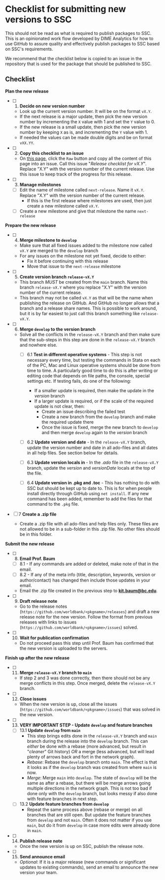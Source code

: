 # Checklist for submitting new versions to SSC

This should not be read as what is required to publish packages to SSC.
This is an opinionated work flow developed by DIME Analytics for how to use GitHub to assure quality and effectively publish packages to SSC based on SSC's requirements.

We recommend that the checklist below is copied to an issue in the repository that is used for the package that should be published to SSC.

## Checklist

**Plan the new release**

- [ ] 1. **Decide on new version number**
  - Look up the current version number. It will be on the format `vX.Y`.
  - If the next release is a major update, then pick the new version number by incrementing the `X` value with 1 and set the `Y` value to 0.
  - If the new release is a small update, then pick the new version number by keeping `X` as is, and incrementing the `Y` value with 1.
  - If needed the values can be made double digits and be on format `vXX.YY`.


- [ ] 2. **Copy this checklist to an issue**
  - On [this page](https://github.com/dime-worldbank/stata-package-resources/blob/main/ssc/checklist-submitting-SSC.md), click the `Raw` button and copy all the content of this page into an issue. Call this issue "_Release checklist for vX.Y_". Replace "X.Y" with the version number of the current release. Use this issue to keep track of the progress for this release.


- [ ] 3. **Manage milestones**
  - [ ] Edit the name of milestone called `next-release`. Name it `vX.Y`. Replace "X.Y" with the version number of the current release.
    - If this is the first release where milestones are used, then just create a new milestone called `vX.Y`.
  - [ ] Create a new milestone and give that milestone the name `next-release`

**Prepare the new release**

- [ ] 4. **Merge milestone to `develop`**
  - Make sure that all fixed issues added to the milestone now called `vX.Y` are merged to the `develop` branch
  - For any issues on the milestone not yet fixed, decide to either:
    - Fix it before continuing with this release
    - Move that issue to the `next-release` milestone


- [ ] 5. **Create version branch `release-vX.Y`**
  - This branch _MUST_ be created from the `main` branch. Name this branch `release-vX.Y` where you replace "X.Y" with the version number of the current release.
  - This branch may not be called `vX.Y` as that will be the name when publishing the release on GitHub. And GitHub no longer allows that a branch and a release share names. This is possible to work around, but it is by far easiest to just call this branch something like `release-vX.Y`.


- [ ] 6. **Merge `develop` to the version branch**
  - Solve all the conflicts in the `release-vX.Y` branch and then make sure that the sub-steps in this step are done in the `release-vX.Y` branch and nowhere else.
	- [ ] 6.1 **Test in different operative systems** - This step is not necessary every time, but testing the commands in Stata on each of the PC, Mac and Linux operative systems should be done from time to time. A particularly good time to do this is after writing or editing code that depends on file paths, the console, special settings etc. If testing fails, do one of the following:
		- If a smaller update is required, then make the update in the _version_ branch
		- If a larger update is required, or if the scale of the required update is not clear, then:
  			- Create an issue describing the failed test
			- Create a new branch from the `develop` branch and make the required update there
   			- Once the issue is fixed, merge the new branch to `develop` and then merge `develop` again to the _version_ branch
	- [ ] 6.2 **Update version and date** - In the `release-vX.Y` branch, update the version number and date in all ado-files and all dates in all help files. See section below for details.
	- [ ] 6.3 **Update version locals in <pkgname>** - In the _<pkgname>.ado_ file in the `release-vX.Y` branch, update the _version_ and _versionDate_ locals at the top of the file.
	- [ ] 6.4 **Update version in .pkg and .toc** - This has nothing to do with SSC but should be kept up to date to. This is for when people install directly through GitHub using `net install`. If any new command has been added, remember to add the files for that command to the `.pkg` file.


- [ ] 7 **Create a .zip file**
  - Create a .zip file with all ado-files and help files only. These files are not allowed to be in a sub-folder in this .zip file. No other files should be in this folder.

**Submit the new release**

- [ ] 8. **Email Prof. Baum**
	- [ ] 8.1 - If any commands are added or deleted, make note of that in the email.
	- [ ] 8.2 - If any of the meta info (title, description, keywords, version or author/contact) has changed then include those updates in your email.
  - Email the .zip file created in the previous step to **kit.baum@bc.edu**.


- [ ] 9. **Draft release note**
  - Go to the release notes (`https://github.com/worldbank/<pkgname>/releases`) and draft a new release note for the new version. Follow the format from previous releases with links to issues (`https://github.com/worldbank/<pkgname>/issues`) solved.


- [ ] 10. **Wait for publication confirmation**
  - Do not proceed pass this step until Prof. Baum has confirmed that the new version is uploaded to the servers.

**Finish up after the new release**

- [ ] 11. **Merge `release-vX.Y` branch to `main`**
  - If step 2 and 3 was done correctly, then there should not be any merge conflicts in this step. Once merged, delete the `release-vX.Y` branch.


- [ ] 12. **Close issues**
  - When the new version is up, close all the issues (`https://github.com/worldbank/<pkgname>/issues`) that was solved in the new version.


- [ ] 13. **VERY IMPORTANT STEP - Update `develop` and feature branches**
  - [ ] 13.1 **Update `develop` from `main`**
    - This step brings edits done in the `release-vX.Y` branch and `main` branch during the release into the `develop` branch. This can _either_ be done with a rebase (more advanced, but result in "_cleaner_" Git history) _OR_ a merge (less advanced, but will lead plenty of arrows back and fort in the network graph).
    - _Rebase_: Rebase the `develop` branch onto `main`. The effect is that it looks as if the `develop` branch was created from where `main` is now.
    - _Merge_: Merge `main` into `develop`. The state of `develop` will be the same as after a rebase, but there will be merge arrows going multiple directions in the network graph. This is not too bad if done only with the `develop` branch, but looks messy if also done with feature branches in next step.
  - [ ] 13.2 **Update feature branches from `develop`**
    - Repeat the same process above (rebase or merge) on all branches that are still open. But update the feature branches from `develop` and not `main`. Often it does not matter if you use `main`, but do it from `develop` in case more edits were already done in `main`.


- [ ] 14. **Publish release note**
  - Once the new version is up on SSC, publish the release note.


- [ ] 15. **Send announce email**
  - _Optional_: If it is a major release (new commands or significant updates to existing commands), send an email to announce the new version your team.
